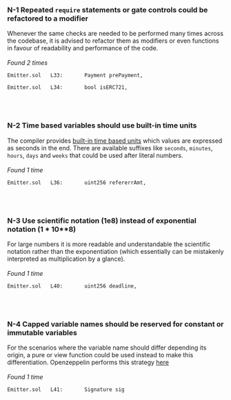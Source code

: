 <br><h3>N-1 Repeated `require` statements or gate controls could be refactored to a modifier</h3> 
Whenever the same checks are needed to be performed many times across the codebase, it is advised to refactor them as modifiers or even functions in favour of readability and performance of the code.<br><br><em>Found 2 times</em>

```solidity
Emitter.sol   L33:       Payment prePayment,
```

```solidity
Emitter.sol   L34:       bool isERC721,
```

<br><br><h3>N-2 Time based variables should use built-in time units</h3> 
The compiler provides [built-in time based units](https://docs.soliditylang.org/en/latest/units-and-global-variables.html#time-units) which values are expressed as seconds in the end. There are available suffixes like `seconds`, `minutes`, `hours`, `days` and `weeks` that could be used after literal numbers.<br><br><em>Found 1 time</em>

```solidity
Emitter.sol   L36:       uint256 refererrAmt,
```

<br><br><h3>N-3 Use scientific notation (1e8) instead of exponential notation (1 * 10**8)</h3> 
For large numbers it is more readable and understandable the scientific notation rather than the exponentiation (which essentially can be mistakenly interpreted as multiplication by a glance).<br><br><em>Found 1 time</em>

```solidity
Emitter.sol   L40:       uint256 deadline,
```

<br><br><h3>N-4 Capped variable names should be reserved for constant or immutable variables</h3> 
For the scenarios where the variable name should differ depending its origin, a pure or view function could be used instead to make this differentiation. Openzeppelin performs this strategy [here](https://github.com/OpenZeppelin/openzeppelin-contracts/blob/76eee35971c2541585e05cbf258510dda7b2fbc6/contracts/token/ERC20/extensions/draft-IERC20Permit.sol#L59)<br><br><em>Found 1 time</em>

```solidity
Emitter.sol   L41:       Signature sig
```

<br>